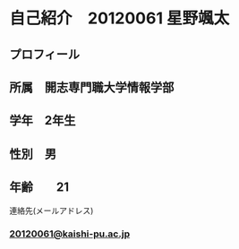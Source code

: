 # 自己紹介　20120061 星野颯太

## プロフィール
## 所属　開志専門職大学情報学部
## 学年　2年生
## 性別　男
## 年齢　　21　



連絡先(メールアドレス)
### 20120061@kaishi-pu.ac.jp

